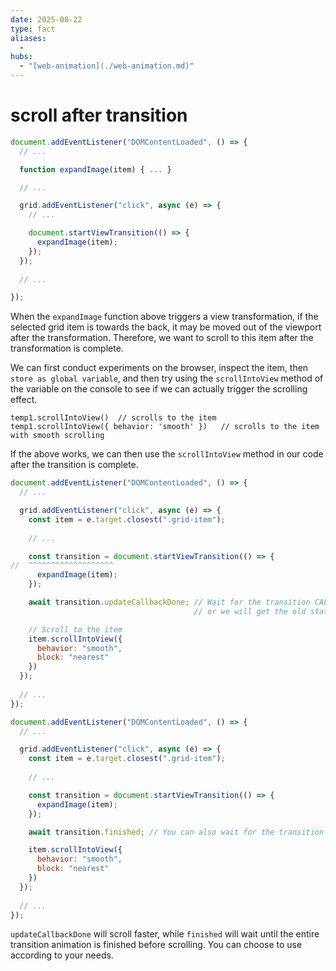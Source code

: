 ```yaml
---
date: 2025-08-22
type: fact
aliases:
  -
hubs:
  - "[web-animation](./web-animation.md)"
---
```


# scroll after transition

```js
document.addEventListener("DOMContentLoaded", () => {
  // ...

  function expandImage(item) { ... }

  // ...

  grid.addEventListener("click", async (e) => {
    // ...

    document.startViewTransition(() => {
      expandImage(item);
    });
  });
  
  // ...

});
```

When the `expandImage` function above triggers a view transformation, if the selected grid item is towards the back, it may be moved out of the viewport after the transformation. Therefore, we want to scroll to this item after the transformation is complete.

We can first conduct experiments on the browser, inspect the item, then `store as global variable`, and then try using the `scrollIntoView` method of the variable on the console to see if we can actually trigger the scrolling effect.


```
temp1.scrollIntoView()  // scrolls to the item
temp1.scrollIntoView({ behavior: 'smooth' })   // scrolls to the item with smooth scrolling
```

If the above works, we can then use the `scrollIntoView` method in our code after the transition is complete.


```js
document.addEventListener("DOMContentLoaded", () => {
  // ...

  grid.addEventListener("click", async (e) => {
    const item = e.target.closest(".grid-item");
    
    // ...

    const transition = document.startViewTransition(() => {
//  ^^^^^^^^^^^^^^^^^^^
      expandImage(item);
    });

    await transition.updateCallbackDone; // Wait for the transition CALLBACK to complete
                                         // or we will get the old state scroll position

    // Scroll to the item
    item.scrollIntoView({
      behavior: "smooth",
      block: "nearest"
    })
  });
  
  // ...
});
```



```js
document.addEventListener("DOMContentLoaded", () => {
  // ...

  grid.addEventListener("click", async (e) => {
    const item = e.target.closest(".grid-item");
    
    // ...

    const transition = document.startViewTransition(() => {
      expandImage(item);
    });

    await transition.finished; // You can also wait for the transition to finish

    item.scrollIntoView({
      behavior: "smooth",
      block: "nearest"
    })
  });
  
  // ...
});
```


`updateCallbackDone` will scroll faster, while `finished` will wait until the entire transition animation is finished before scrolling. You can choose to use according to your needs.



